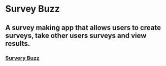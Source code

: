 Survey Buzz
===========
<h2>A survey making app that allows users to create surveys, take other users surveys and view results.</h2>
<h3> <a href="http://surveybuzz.herokuapp.com">Survery Buzz</a></h3>
